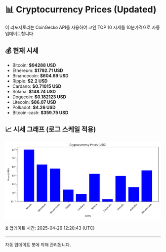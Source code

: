 
# 📊 Cryptocurrency Prices (Updated)

이 리포지토리는 CoinGecko API를 사용하여 코인 TOP 10 시세를 10분가격으로 자동 업데이트합니다.

## 💰 현재 시세
- Bitcoin: **$94288 USD**
- Ethereum: **$1792.71 USD**
- Binancecoin: **$604.69 USD**
- Ripple: **$2.2 USD**
- Cardano: **$0.71015 USD**
- Solana: **$148.74 USD**
- Dogecoin: **$0.182123 USD**
- Litecoin: **$86.07 USD**
- Polkadot: **$4.26 USD**
- Bitcoin-cash: **$359.75 USD**

## 📈 시세 그래프 (로그 스케일 적용)
![Crypto Prices](crypto_prices.png)

⏳ 업데이트 시간: 2025-04-26 12:20:43 (UTC)

---
자동 업데이트 봇에 의해 관리됩니다.
